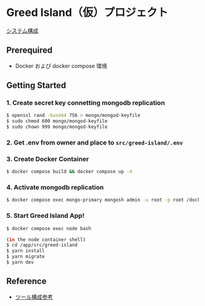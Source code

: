 # Greed Island（仮）プロジェクト

[システム構成](./docs/system.md)

## Prerequired
- Docker および docker compose 環境

## Getting Started

### 1. Create secret key connetting mongodb replication
```sh
$ openssl rand -base64 756 > mongo/mongod-keyfile
$ sudo chmod 600 mongo/mongod-keyfile
$ sudo chown 999 mongo/mongod-keyfile
```

### 2. Get .env from owner and place to `src/greed-island/.env`

### 3. Create Docker Container
```sh
$ docker compose build && docker compose up -d
```

### 4. Activate mongodb replication
```sh
$ docker compose exec mongo-primary mongosh admin -u root -p root /docker-entrypoint-initdb.d/init.js
```

### 5. Start Greed Island App!
```sh
$ docker compose exec node bash

(in the node container shell)
$ cd /app/src/greed-island
$ yarn install
$ yarn migrate
$ yarn dev
```

## Reference

- [ツール構成参考](https://coinsbench.com/building-a-full-stack-nft-minting-dapp-using-hardhat-ethers-js-next-js-and-tailwindcss-4d1051a8140d)
